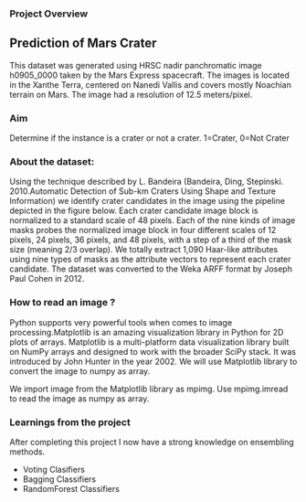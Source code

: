 ### Project Overview

 ## Prediction of Mars Crater

This dataset was generated using HRSC nadir panchromatic image h0905_0000 taken by the Mars Express spacecraft. The images is located in the Xanthe Terra, centered on Nanedi Vallis and covers mostly Noachian terrain on Mars. The image had a resolution of 12.5 meters/pixel.

### Aim

Determine if the instance is a crater or not a crater. 1=Crater, 0=Not Crater

### About the dataset:
Using the technique described by L. Bandeira (Bandeira, Ding, Stepinski. 2010.Automatic Detection of Sub-km Craters Using Shape and Texture Information) we identify crater candidates in the image using the pipeline depicted in the figure below. Each crater candidate image block is normalized to a standard scale of 48 pixels. Each of the nine kinds of image masks probes the normalized image block in four different scales of 12 pixels, 24 pixels, 36 pixels, and 48 pixels, with a step of a third of the mask size (meaning 2/3 overlap). We totally extract 1,090 Haar-like attributes using nine types of masks as the attribute vectors to represent each crater candidate. The dataset was converted to the Weka ARFF format by Joseph Paul Cohen in 2012.

### How to read an image ?

Python supports very powerful tools when comes to image processing.Matplotlib is an amazing visualization library in Python for 2D plots of arrays. Matplotlib is a multi-platform data visualization library built on NumPy arrays and designed to work with the broader SciPy stack. It was introduced by John Hunter in the year 2002. We will use Matplotlib library to convert the image to numpy as array.

We import image from the Matplotlib library as mpimg.
Use mpimg.imread to read the image as numpy as array.


### Learnings from the project

 After completing this project  I now have a strong knowledge on ensembling methods.

- Voting Clasifiers
- Bagging Classifiers
- RandomForest Classifiers




